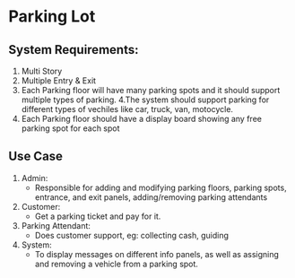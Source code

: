 # Parking Lot

## System Requirements:
   1. Multi Story
   2. Multiple Entry & Exit
   3. Each Parking floor will have many parking spots and it should support multiple types of parking.
   4.The system should support parking for different types of vechiles like car, truck, van, motocycle.
   5. Each Parking floor should have a display board showing any free parking spot for each spot

## Use Case
   1. Admin:
      - Responsible for adding and modifying parking floors, parking spots, entrance, and exit panels, adding/removing parking attendants
   2. Customer:
      - Get a parking ticket and pay for it.
   3. Parking Attendant:
      - Does customer support, eg: collecting cash, guiding
   4. System:
      - To display messages on different info panels, as well as assigning and removing a vehicle from a parking spot.